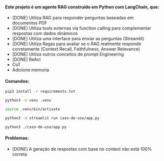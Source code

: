 #### Este projeto é um agente RAG construído em Python com LangChain, que:

- [DONE] Utiliza RAG para responder perguntas baseadas em documentos PDF
- [DONE] Utiliza tools externas via function calling para complementar respostas com dados dinâmicos
- [DONE] Utiliza uma interface para enviar as perguntas (Streamlit) 
- [DONE] Utiliza Ragas para avaliar se o RAG realmente responde corretamente (Context Recall, Faithfulness, Answer Relevance)
- [DONE] Utiliza outros conceitos de prompt Engineering
- [DONE] ReAct
- CoT
- Adicione memoria

#### Comandos:
```bash
pip3 install -r requirements.txt

python3 -m venv .venv

source .venv/bin/activate

python3 -m streamlit run caso-de-uso/app.py

python3 ./caso-de-uso/app.py
```

#### Problemas:

- [DONE] A geração de respostas com base no context não está 100% correta